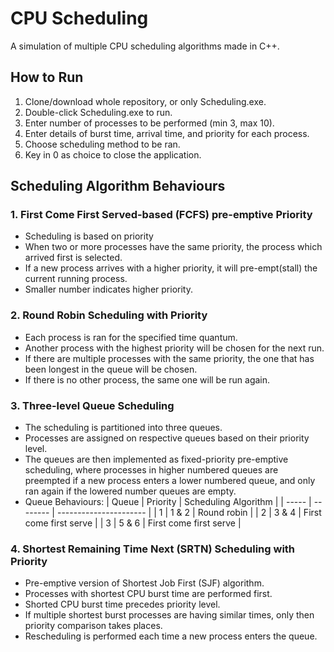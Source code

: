 # CPU Scheduling

A simulation of multiple CPU scheduling algorithms made in C++.

## How to Run

1. Clone/download whole repository, or only Scheduling.exe.
2. Double-click Scheduling.exe to run.
3. Enter number of processes to be performed (min 3, max 10).
4. Enter details of burst time, arrival time, and priority for each process.
5. Choose scheduling method to be ran.
6. Key in 0 as choice to close the application.

## Scheduling Algorithm Behaviours

### 1. First Come First Served-based (FCFS) pre-emptive Priority

- Scheduling is based on priority
- When two or more processes have the same priority, the process which arrived first is selected.
- If a new process arrives with a higher priority, it will pre-empt(stall) the current running process.
- Smaller number indicates higher priority.

### 2. Round Robin Scheduling with Priority

- Each process is ran for the specified time quantum.
- Another process with the highest priority will be chosen for the next run.
- If there are multiple processes with the same priority, the one that has been longest in the queue will be chosen.
- If there is no other process, the same one will be run again.

### 3. Three-level Queue Scheduling

- The scheduling is partitioned into three queues.
- Processes are assigned on respective queues based on their priority level.
- The queues are then implemented as fixed-priority pre-emptive scheduling, where processes in higher numbered queues are preempted if a new process enters a lower numbered queue, and only ran again if the lowered number queues are empty.
- Queue Behaviours: 
  | Queue | Priority | Scheduling Algorithm   |
  | ----- | -------- | ---------------------- |
  | 1     | 1 & 2    | Round robin            |
  | 2     | 3 & 4    | First come first serve |
  | 3     | 5 & 6    | First come first serve |

### 4. Shortest Remaining Time Next (SRTN) Scheduling with Priority

- Pre-emptive version of Shortest Job First (SJF) algorithm.
- Processes with shortest CPU burst time are performed first.
- Shorted CPU burst time precedes priority level.
- If multiple shortest burst processes are having similar times, only then priority comparison takes places.
- Rescheduling is performed each time a new process enters the queue.
